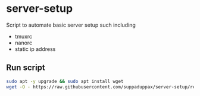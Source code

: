 # server-setup
Script to automate basic server setup such including
- tmuxrc
- nanorc
- static ip address

## Run script
```bash
sudo apt -y upgrade && sudo apt install wget
wget -O - https://raw.githubusercontent.com/suppaduppax/server-setup/refs/heads/main/server_setup.sh | sudo bash
```
